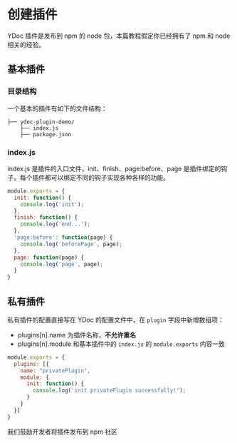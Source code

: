 # 创建插件
YDoc 插件是发布到 npm 的 node 包，本篇教程假定你已经拥有了 npm 和 node 相关的经验。

## 基本插件

### 目录结构

一个基本的插件有如下的文件结构：

``` 
├── ydoc-plugin-demo/
    ├── index.js
    ├── package.json
```

### index.js

index.js 是插件的入口文件，init、finish、page:before、page 是插件绑定的钩子。每个插件都可以绑定不同的钩子实现各种各样的功能。

```js
module.exports = {
  init: function() {
    console.log('init');
  },
  finish: function() {    
    console.log('end...');
  },
  'page:before': function(page) {
    console.log('beforePage', page);
  },
  page: function(page) {
    console.log('page', page);
  }
}
```

## 私有插件

私有插件的配置直接写在 YDoc 的配置文件中，在 ```plugin``` 字段中新增数组项：

- plugins[n].name 为插件名称，**不允许重名**
- plugins[n].module 和基本插件中的 ```index.js``` 的 ```module.exports``` 内容一致

``` js
module.exports = {
  plugins: [{
    name: "privatePlugin",
    module: {
      init: function() {
        console.log('init privatePlugin successfully!');
      }
    }
  }]
}
```

我们鼓励开发者将插件发布到 npm 社区